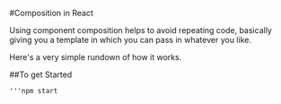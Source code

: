 #Composition in React

Using component composition helps to avoid repeating code, basically giving you a template in which you can pass in whatever you like. 

Here's a very simple rundown of how it works.

##To get Started
```npm install
'''npm start
